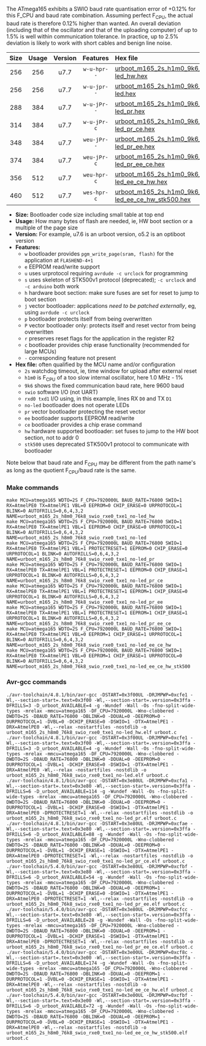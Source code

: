 The ATmega165 exhibits a SWIO baud rate quantisation error of +0.12% for this F_CPU and baud rate combination. Assuming perfect F<sub>CPU</sub>, the actual baud rate is therefore 0.12% higher than wanted. An overall deviation (including that of the oscillator and that of the uploading computer) of up to 1.5% is well within communication tolerance. In practice, up to 2.5% deviation is likely to work with short cables and benign line noise.

|Size|Usage|Version|Features|Hex file|
|:-:|:-:|:-:|:-:|:--|
|256|256|u7.7|`w-u-hpr--`|[urboot_m165_2s_h1m0_9k6_swio_rxe0_txe1_no-led_hw.hex](https://raw.githubusercontent.com/stefanrueger/urboot.hex/main/mcus/atmega165/watchdog_2_s/internal_oscillator-1%/+1m000000_hz/+++9k6_baud/uart0_rxe0_txe1/no-led/urboot_m165_2s_h1m0_9k6_swio_rxe0_txe1_no-led_hw.hex)|
|256|256|u7.7|`w-u-jpr--`|[urboot_m165_2s_h1m0_9k6_swio_rxe0_txe1_no-led.hex](https://raw.githubusercontent.com/stefanrueger/urboot.hex/main/mcus/atmega165/watchdog_2_s/internal_oscillator-1%/+1m000000_hz/+++9k6_baud/uart0_rxe0_txe1/no-led/urboot_m165_2s_h1m0_9k6_swio_rxe0_txe1_no-led.hex)|
|288|384|u7.7|`w-u-jPr--`|[urboot_m165_2s_h1m0_9k6_swio_rxe0_txe1_no-led_pr.hex](https://raw.githubusercontent.com/stefanrueger/urboot.hex/main/mcus/atmega165/watchdog_2_s/internal_oscillator-1%/+1m000000_hz/+++9k6_baud/uart0_rxe0_txe1/no-led/urboot_m165_2s_h1m0_9k6_swio_rxe0_txe1_no-led_pr.hex)|
|314|384|u7.7|`w-u-jPr-c`|[urboot_m165_2s_h1m0_9k6_swio_rxe0_txe1_no-led_pr_ce.hex](https://raw.githubusercontent.com/stefanrueger/urboot.hex/main/mcus/atmega165/watchdog_2_s/internal_oscillator-1%/+1m000000_hz/+++9k6_baud/uart0_rxe0_txe1/no-led/urboot_m165_2s_h1m0_9k6_swio_rxe0_txe1_no-led_pr_ce.hex)|
|348|384|u7.7|`weu-jPr--`|[urboot_m165_2s_h1m0_9k6_swio_rxe0_txe1_no-led_pr_ee.hex](https://raw.githubusercontent.com/stefanrueger/urboot.hex/main/mcus/atmega165/watchdog_2_s/internal_oscillator-1%/+1m000000_hz/+++9k6_baud/uart0_rxe0_txe1/no-led/urboot_m165_2s_h1m0_9k6_swio_rxe0_txe1_no-led_pr_ee.hex)|
|374|384|u7.7|`weu-jPr-c`|[urboot_m165_2s_h1m0_9k6_swio_rxe0_txe1_no-led_pr_ee_ce.hex](https://raw.githubusercontent.com/stefanrueger/urboot.hex/main/mcus/atmega165/watchdog_2_s/internal_oscillator-1%/+1m000000_hz/+++9k6_baud/uart0_rxe0_txe1/no-led/urboot_m165_2s_h1m0_9k6_swio_rxe0_txe1_no-led_pr_ee_ce.hex)|
|356|512|u7.7|`weu-hpr-c`|[urboot_m165_2s_h1m0_9k6_swio_rxe0_txe1_no-led_ee_ce_hw.hex](https://raw.githubusercontent.com/stefanrueger/urboot.hex/main/mcus/atmega165/watchdog_2_s/internal_oscillator-1%/+1m000000_hz/+++9k6_baud/uart0_rxe0_txe1/no-led/urboot_m165_2s_h1m0_9k6_swio_rxe0_txe1_no-led_ee_ce_hw.hex)|
|460|512|u7.7|`wes-hpr-c`|[urboot_m165_2s_h1m0_9k6_swio_rxe0_txe1_no-led_ee_ce_hw_stk500.hex](https://raw.githubusercontent.com/stefanrueger/urboot.hex/main/mcus/atmega165/watchdog_2_s/internal_oscillator-1%/+1m000000_hz/+++9k6_baud/uart0_rxe0_txe1/no-led/urboot_m165_2s_h1m0_9k6_swio_rxe0_txe1_no-led_ee_ce_hw_stk500.hex)|

- **Size:** Bootloader code size including small table at top end
- **Usage:** How many bytes of flash are needed, ie, HW boot section or a multiple of the page size
- **Version:** For example, u7.6 is an urboot version, o5.2 is an optiboot version
- **Features:**
  + `w` bootloader provides `pgm_write_page(sram, flash)` for the application at `FLASHEND-4+1`
  + `e` EEPROM read/write support
  + `u` uses urprotocol requiring `avrdude -c urclock` for programming
  + `s` uses skeleton of STK500v1 protocol (deprecated); `-c urclock` and `-c arduino` both work
  + `h` hardware boot section: make sure fuses are set for reset to jump to boot section
  + `j` vector bootloader: applications *need to be patched externally*, eg, using `avrdude -c urclock`
  + `p` bootloader protects itself from being overwritten
  + `P` vector bootloader only: protects itself and reset vector from being overwritten
  + `r` preserves reset flags for the application in the register R2
  + `c` bootloader provides chip erase functionality (recommended for large MCUs)
  + `-` corresponding feature not present
- **Hex file:** often qualified by the MCU name and/or configuration
  + `2s` watchdog timeout, ie, time window for upload after external reset
  + `h1m0` is F<sub>CPU</sub> of a too slow internal oscillator, here 1.0 MHz - 1%
  + `9k6` shows the fixed communication baud rate, here 9600 baud
  + `swio` software I/O (not UART)
  + `rxd0 txd1` I/O using, in this example, lines RX `D0` and TX `D1`
  + `no-led` bootloader does not operate LEDs
  + `pr` vector bootloader protecting the reset vector
  + `ee` bootloader supports EEPROM read/write
  + `ce` bootloader provides a chip erase command
  + `hw` hardware supported bootloader: set fuses to jump to the HW boot section, not to addr 0
  + `stk500` uses deprecated STK500v1 protocol to communicate with bootloader


Note below that baud rate and F<sub>CPU</sub> may be different from the path name's as long as the quotient F<sub>CPU</sub>/baud rate is the same.

### Make commands
```
make MCU=atmega165 WDTO=2S F_CPU=7920000L BAUD_RATE=76800 SWIO=1 RX=AtmelPE0 TX=AtmelPE1 VBL=0 EEPROM=0 CHIP_ERASE=0 URPROTOCOL=1 BLINK=0 AUTOFRILLS=0,6,4,3,2 NAME=urboot_m165_2s_h8m0_76k8_swio_rxe0_txe1_no-led_hw
make MCU=atmega165 WDTO=2S F_CPU=7920000L BAUD_RATE=76800 SWIO=1 RX=AtmelPE0 TX=AtmelPE1 VBL=1 EEPROM=0 CHIP_ERASE=0 URPROTOCOL=1 BLINK=0 AUTOFRILLS=0,6,4,3,2 NAME=urboot_m165_2s_h8m0_76k8_swio_rxe0_txe1_no-led
make MCU=atmega165 WDTO=2S F_CPU=7920000L BAUD_RATE=76800 SWIO=1 RX=AtmelPE0 TX=AtmelPE1 VBL=1 PROTECTRESET=1 EEPROM=0 CHIP_ERASE=0 URPROTOCOL=1 BLINK=0 AUTOFRILLS=0,6,4,3,2 NAME=urboot_m165_2s_h8m0_76k8_swio_rxe0_txe1_no-led_pr
make MCU=atmega165 WDTO=2S F_CPU=7920000L BAUD_RATE=76800 SWIO=1 RX=AtmelPE0 TX=AtmelPE1 VBL=1 PROTECTRESET=1 EEPROM=0 CHIP_ERASE=1 URPROTOCOL=1 BLINK=0 AUTOFRILLS=0,6,4,3,2 NAME=urboot_m165_2s_h8m0_76k8_swio_rxe0_txe1_no-led_pr_ce
make MCU=atmega165 WDTO=2S F_CPU=7920000L BAUD_RATE=76800 SWIO=1 RX=AtmelPE0 TX=AtmelPE1 VBL=1 PROTECTRESET=1 EEPROM=1 CHIP_ERASE=0 URPROTOCOL=1 BLINK=0 AUTOFRILLS=0,6,4,3,2 NAME=urboot_m165_2s_h8m0_76k8_swio_rxe0_txe1_no-led_pr_ee
make MCU=atmega165 WDTO=2S F_CPU=7920000L BAUD_RATE=76800 SWIO=1 RX=AtmelPE0 TX=AtmelPE1 VBL=1 PROTECTRESET=1 EEPROM=1 CHIP_ERASE=1 URPROTOCOL=1 BLINK=0 AUTOFRILLS=0,6,4,3,2 NAME=urboot_m165_2s_h8m0_76k8_swio_rxe0_txe1_no-led_pr_ee_ce
make MCU=atmega165 WDTO=2S F_CPU=7920000L BAUD_RATE=76800 SWIO=1 RX=AtmelPE0 TX=AtmelPE1 VBL=0 EEPROM=1 CHIP_ERASE=1 URPROTOCOL=1 BLINK=0 AUTOFRILLS=0,6,4,3,2 NAME=urboot_m165_2s_h8m0_76k8_swio_rxe0_txe1_no-led_ee_ce_hw
make MCU=atmega165 WDTO=2S F_CPU=7920000L BAUD_RATE=76800 SWIO=1 RX=AtmelPE0 TX=AtmelPE1 VBL=0 EEPROM=1 CHIP_ERASE=1 URPROTOCOL=0 BLINK=0 AUTOFRILLS=0,6,4,3,2 NAME=urboot_m165_2s_h8m0_76k8_swio_rxe0_txe1_no-led_ee_ce_hw_stk500
```

### Avr-gcc commands
```
./avr-toolchain/4.8.1/bin/avr-gcc -DSTART=0x3f00UL -DRJMPWP=0xcfe1 -Wl,--section-start=.text=0x3f00 -Wl,--section-start=.version=0x3ffa -DFRILLS=3 -D_urboot_AVAILABLE=4 -g -Wundef -Wall -Os -fno-split-wide-types -mrelax -mmcu=atmega165 -DF_CPU=7920000L -Wno-clobbered -DWDTO=2S -DBAUD_RATE=76800 -DBLINK=0 -DDUAL=0 -DEEPROM=0 -DURPROTOCOL=1 -DVBL=0 -DCHIP_ERASE=0 -DSWIO=1 -DTX=AtmelPE1 -DRX=AtmelPE0 -Wl,--relax -nostartfiles -nostdlib -o urboot_m165_2s_h8m0_76k8_swio_rxe0_txe1_no-led_hw.elf urboot.c
./avr-toolchain/4.8.1/bin/avr-gcc -DSTART=0x3f00UL -DRJMPWP=0xcfe1 -Wl,--section-start=.text=0x3f00 -Wl,--section-start=.version=0x3ffa -DFRILLS=3 -D_urboot_AVAILABLE=4 -g -Wundef -Wall -Os -fno-split-wide-types -mrelax -mmcu=atmega165 -DF_CPU=7920000L -Wno-clobbered -DWDTO=2S -DBAUD_RATE=76800 -DBLINK=0 -DDUAL=0 -DEEPROM=0 -DURPROTOCOL=1 -DVBL=1 -DCHIP_ERASE=0 -DSWIO=1 -DTX=AtmelPE1 -DRX=AtmelPE0 -Wl,--relax -nostartfiles -nostdlib -o urboot_m165_2s_h8m0_76k8_swio_rxe0_txe1_no-led.elf urboot.c
./avr-toolchain/4.8.1/bin/avr-gcc -DSTART=0x3e80UL -DRJMPWP=0xcfa1 -Wl,--section-start=.text=0x3e80 -Wl,--section-start=.version=0x3ffa -DFRILLS=6 -D_urboot_AVAILABLE=114 -g -Wundef -Wall -Os -fno-split-wide-types -mrelax -mmcu=atmega165 -DF_CPU=7920000L -Wno-clobbered -DWDTO=2S -DBAUD_RATE=76800 -DBLINK=0 -DDUAL=0 -DEEPROM=0 -DURPROTOCOL=1 -DVBL=1 -DCHIP_ERASE=0 -DSWIO=1 -DTX=AtmelPE1 -DRX=AtmelPE0 -DPROTECTRESET=1 -Wl,--relax -nostartfiles -nostdlib -o urboot_m165_2s_h8m0_76k8_swio_rxe0_txe1_no-led_pr.elf urboot.c
./avr-toolchain/4.8.1/bin/avr-gcc -DSTART=0x3e80UL -DRJMPWP=0xcfae -Wl,--section-start=.text=0x3e80 -Wl,--section-start=.version=0x3ffa -DFRILLS=6 -D_urboot_AVAILABLE=88 -g -Wundef -Wall -Os -fno-split-wide-types -mrelax -mmcu=atmega165 -DF_CPU=7920000L -Wno-clobbered -DWDTO=2S -DBAUD_RATE=76800 -DBLINK=0 -DDUAL=0 -DEEPROM=0 -DURPROTOCOL=1 -DVBL=1 -DCHIP_ERASE=1 -DSWIO=1 -DTX=AtmelPE1 -DRX=AtmelPE0 -DPROTECTRESET=1 -Wl,--relax -nostartfiles -nostdlib -o urboot_m165_2s_h8m0_76k8_swio_rxe0_txe1_no-led_pr_ce.elf urboot.c
./avr-toolchain/5.4.0/bin/avr-gcc -DSTART=0x3e80UL -DRJMPWP=0xcfbf -Wl,--section-start=.text=0x3e80 -Wl,--section-start=.version=0x3ffa -DFRILLS=6 -D_urboot_AVAILABLE=54 -g -Wundef -Wall -Os -fno-split-wide-types -mrelax -mmcu=atmega165 -DF_CPU=7920000L -Wno-clobbered -DWDTO=2S -DBAUD_RATE=76800 -DBLINK=0 -DDUAL=0 -DEEPROM=1 -DURPROTOCOL=1 -DVBL=1 -DCHIP_ERASE=0 -DSWIO=1 -DTX=AtmelPE1 -DRX=AtmelPE0 -DPROTECTRESET=1 -Wl,--relax -nostartfiles -nostdlib -o urboot_m165_2s_h8m0_76k8_swio_rxe0_txe1_no-led_pr_ee.elf urboot.c
./avr-toolchain/5.4.0/bin/avr-gcc -DSTART=0x3e80UL -DRJMPWP=0xcfcc -Wl,--section-start=.text=0x3e80 -Wl,--section-start=.version=0x3ffa -DFRILLS=6 -D_urboot_AVAILABLE=28 -g -Wundef -Wall -Os -fno-split-wide-types -mrelax -mmcu=atmega165 -DF_CPU=7920000L -Wno-clobbered -DWDTO=2S -DBAUD_RATE=76800 -DBLINK=0 -DDUAL=0 -DEEPROM=1 -DURPROTOCOL=1 -DVBL=1 -DCHIP_ERASE=1 -DSWIO=1 -DTX=AtmelPE1 -DRX=AtmelPE0 -DPROTECTRESET=1 -Wl,--relax -nostartfiles -nostdlib -o urboot_m165_2s_h8m0_76k8_swio_rxe0_txe1_no-led_pr_ee_ce.elf urboot.c
./avr-toolchain/5.4.0/bin/avr-gcc -DSTART=0x3e00UL -DRJMPWP=0xcf8c -Wl,--section-start=.text=0x3e00 -Wl,--section-start=.version=0x3ffa -DFRILLS=6 -D_urboot_AVAILABLE=174 -g -Wundef -Wall -Os -fno-split-wide-types -mrelax -mmcu=atmega165 -DF_CPU=7920000L -Wno-clobbered -DWDTO=2S -DBAUD_RATE=76800 -DBLINK=0 -DDUAL=0 -DEEPROM=1 -DURPROTOCOL=1 -DVBL=0 -DCHIP_ERASE=1 -DSWIO=1 -DTX=AtmelPE1 -DRX=AtmelPE0 -Wl,--relax -nostartfiles -nostdlib -o urboot_m165_2s_h8m0_76k8_swio_rxe0_txe1_no-led_ee_ce_hw.elf urboot.c
./avr-toolchain/5.4.0/bin/avr-gcc -DSTART=0x3e00UL -DRJMPWP=0xcfbf -Wl,--section-start=.text=0x3e00 -Wl,--section-start=.version=0x3ffa -DFRILLS=6 -D_urboot_AVAILABLE=72 -g -Wundef -Wall -Os -fno-split-wide-types -mrelax -mmcu=atmega165 -DF_CPU=7920000L -Wno-clobbered -DWDTO=2S -DBAUD_RATE=76800 -DBLINK=0 -DDUAL=0 -DEEPROM=1 -DURPROTOCOL=0 -DVBL=0 -DCHIP_ERASE=1 -DSWIO=1 -DTX=AtmelPE1 -DRX=AtmelPE0 -Wl,--relax -nostartfiles -nostdlib -o urboot_m165_2s_h8m0_76k8_swio_rxe0_txe1_no-led_ee_ce_hw_stk500.elf urboot.c
```


